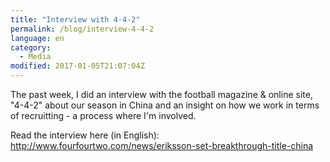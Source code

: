 ```yaml
---
title: "Interview with 4-4-2"
permalink: /blog/interview-4-4-2
language: en
category:
  - Media
modified: 2017-01-05T21:07:04Z
---
```


The past week, I did an interview with the football magazine & online site, "4-4-2" about our season in China and an insight on how we work in terms of recruitting - a process where I'm involved.

Read the interview here (in English): <http://www.fourfourtwo.com/news/eriksson-set-breakthrough-title-china>
